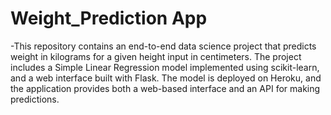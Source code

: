 # Weight_Prediction App
-This repository contains an end-to-end data science project that predicts weight in kilograms for a given height input in centimeters. The project includes a Simple Linear Regression model implemented using scikit-learn, and a web interface built with Flask. The model is deployed on Heroku, and the application provides both a web-based interface and an API for making predictions.

